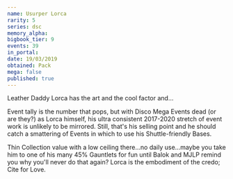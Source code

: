 ```yaml
---
name: Usurper Lorca
rarity: 5
series: dsc
memory_alpha:
bigbook_tier: 9
events: 39
in_portal:
date: 19/03/2019
obtained: Pack
mega: false
published: true
---
```


Leather Daddy Lorca has the art and the cool factor and...

Event tally is the number that pops, but with Disco Mega Events dead (or are they?) as Lorca himself, his ultra consistent 2017-2020 stretch of event work is unlikely to be mirrored. Still, that's his selling point and he should catch a smattering of Events in which to use his Shuttle-friendly Bases.

Thin Collection value with a low ceiling there...no daily use...maybe you take him to one of his many 45% Gauntlets for fun until Balok and MJLP remind you why you'll never do that again? Lorca is the embodiment of the credo; Cite for Love.
